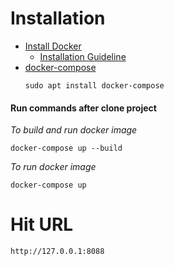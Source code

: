 # Installation
- [Install Docker](https://www.docker.com/)
    - [Installation Guideline](https://www.digitalocean.com/community/tutorials/how-to-install-and-use-docker-on-ubuntu-18-04)
- [docker-compose](https://docs.docker.com/compose/) 
    ```
    sudo apt install docker-compose
    ```
#### Run commands after clone project

*To build and run docker image*
```
docker-compose up --build
```

*To run docker image*
```
docker-compose up
```

# Hit URL 
```
http://127.0.0.1:8088
```
